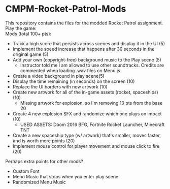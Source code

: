 # CMPM-Rocket-Patrol-Mods
This repository contains the files for the modded Rocket Patrol assignment.  
Play the game:   
Mods (total 100+ pts):  
- Track a high score that persists across scenes and display it in the UI (5)
- Implement the speed increase that happens after 30 seconds in the original game (5)
- Add your own (copyright-free) background music to the Play scene (5)
    - Instructor told me I am allowed to use other soundtracks. Credits are commented when loading .wav files on Menu.js
- Create a video background in play scene(5)
- Display the time remaining (in seconds) on the screen (10)
- Replace the UI borders with new artwork (10)
- Create new artwork for all of the in-game assets (rocket, spaceships) (10)
    - Missing artwork for explosion, so I'm removing 10 pts from the base 20
- Create 4 new explosion SFX and randomize which one plays on impact (10)
    - USED ASSETS: Doom 2016 BFG, Fortnite Rocket Launcher, Minecraft TNT
- Create a new spaceship type (w/ artwork) that's smaller, moves faster, and is worth more points (20)
- Implement mouse control for player movement and mouse click to fire (20)

Perhaps extra points for other mods?
- Custom Font
- Menu Music that stops when you enter play scene
- Randomized Menu Music
